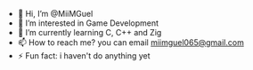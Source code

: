 - 👋 Hi, I’m @MiiMGuel
- 👀 I’m interested in Game Development
- 🌱 I’m currently learning C, C++ and Zig
- 📫 How to reach me? you can email miimguel065@gmail.com
- ⚡ Fun fact: i haven't do anything yet
